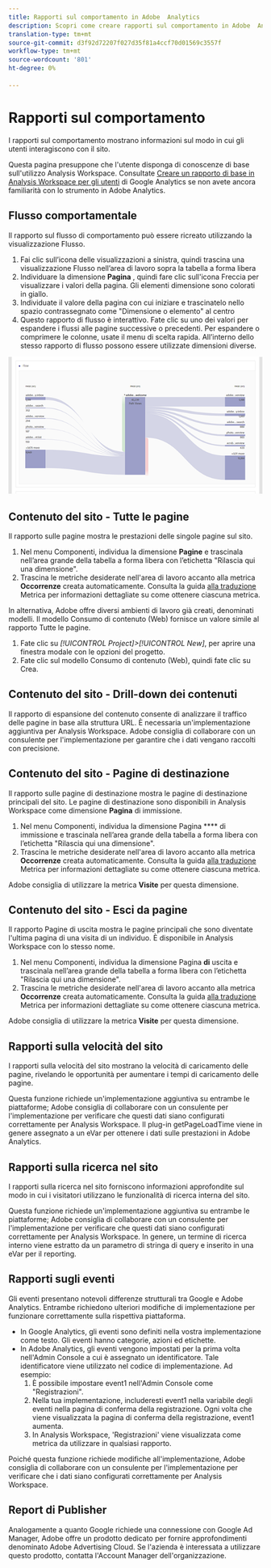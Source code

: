 ```yaml
---
title: Rapporti sul comportamento in Adobe  Analytics
description: Scopri come creare rapporti sul comportamento in Adobe  Analytics
translation-type: tm+mt
source-git-commit: d3f92d72207f027d35f81a4ccf70d01569c3557f
workflow-type: tm+mt
source-wordcount: '801'
ht-degree: 0%

---
```



# Rapporti sul comportamento

I rapporti sul comportamento mostrano informazioni sul modo in cui gli utenti interagiscono con il sito.

Questa pagina presuppone che l&#39;utente disponga di conoscenze di base sull&#39;utilizzo  Analysis Workspace. Consultate [Creare un rapporto di base in  Analysis Workspace per gli utenti](create-report.md) di Google  Analytics se non avete ancora familiarità con lo strumento in Adobe  Analytics.

## Flusso comportamentale

Il rapporto sul flusso di comportamento può essere ricreato utilizzando la visualizzazione Flusso.

1. Fai clic sull’icona delle visualizzazioni a sinistra, quindi trascina una visualizzazione Flusso nell’area di lavoro sopra la tabella a forma libera
2. Individuare la dimensione **Pagina** , quindi fare clic sull&#39;icona Freccia per visualizzare i valori della pagina. Gli elementi dimensione sono colorati in giallo.
3. Individuate il valore della pagina con cui iniziare e trascinatelo nello spazio contrassegnato come &quot;Dimensione o elemento&quot; al centro
4. Questo rapporto di flusso è interattivo. Fate clic su uno dei valori per espandere i flussi alle pagine successive o precedenti. Per espandere o comprimere le colonne, usate il menu di scelta rapida. All’interno dello stesso rapporto di flusso possono essere utilizzate dimensioni diverse.

![Report flusso](/help/technotes/ga-to-aa/assets/flow.png)

## Contenuto del sito - Tutte le pagine

Il rapporto sulle pagine mostra le prestazioni delle singole pagine sul sito.

1. Nel menu Componenti, individua la dimensione **Pagine** e trascinala nell’area grande della tabella a forma libera con l’etichetta &quot;Rilascia qui una dimensione&quot;.
2. Trascina le metriche desiderate nell&#39;area di lavoro accanto alla metrica **Occorrenze** creata automaticamente. Consulta la guida [alla traduzione](common-metrics.md) Metrica per informazioni dettagliate su come ottenere ciascuna metrica.

In alternativa, Adobe offre diversi ambienti di lavoro già creati, denominati modelli. Il modello Consumo di contenuto (Web) fornisce un valore simile al rapporto Tutte le pagine.

1. Fate clic su *[!UICONTROL Project]>[!UICONTROL New]*, per aprire una finestra modale con le opzioni del progetto.
2. Fate clic sul modello Consumo di contenuto (Web), quindi fate clic su Crea.

## Contenuto del sito - Drill-down dei contenuti

Il rapporto di espansione del contenuto consente di analizzare il traffico delle pagine in base alla struttura URL. È necessaria un&#39;implementazione aggiuntiva per  Analysis Workspace. Adobe consiglia di collaborare con un consulente per l&#39;implementazione per garantire che i dati vengano raccolti con precisione.

## Contenuto del sito - Pagine di destinazione

Il rapporto sulle pagine di destinazione mostra le pagine di destinazione principali del sito. Le pagine di destinazione sono disponibili in  Analysis Workspace come dimensione **Pagina** di immissione.

1. Nel menu Componenti, individua la dimensione Pagina **** di immissione e trascinala nell’area grande della tabella a forma libera con l’etichetta &quot;Rilascia qui una dimensione&quot;.
2. Trascina le metriche desiderate nell&#39;area di lavoro accanto alla metrica **Occorrenze** creata automaticamente. Consulta la guida [alla traduzione](common-metrics.md) Metrica per informazioni dettagliate su come ottenere ciascuna metrica.

Adobe consiglia di utilizzare la metrica **Visite** per questa dimensione.

## Contenuto del sito - Esci da pagine

Il rapporto Pagine di uscita mostra le pagine principali che sono diventate l&#39;ultima pagina di una visita di un individuo. È disponibile in  Analysis Workspace con lo stesso nome.

1. Nel menu Componenti, individua la dimensione Pagina **di** uscita e trascinala nell’area grande della tabella a forma libera con l’etichetta &quot;Rilascia qui una dimensione&quot;.
2. Trascina le metriche desiderate nell&#39;area di lavoro accanto alla metrica **Occorrenze** creata automaticamente. Consulta la guida [alla traduzione](common-metrics.md) Metrica per informazioni dettagliate su come ottenere ciascuna metrica.

Adobe consiglia di utilizzare la metrica **Visite** per questa dimensione.

## Rapporti sulla velocità del sito

I rapporti sulla velocità del sito mostrano la velocità di caricamento delle pagine, rivelando le opportunità per aumentare i tempi di caricamento delle pagine.

Questa funzione richiede un&#39;implementazione aggiuntiva su entrambe le piattaforme; Adobe consiglia di collaborare con un consulente per l&#39;implementazione per verificare che questi dati siano configurati correttamente per  Analysis Workspace. Il plug-in [](/help/implement/vars/plugins/getpageloadtime.md) getPageLoadTime viene in genere assegnato a un eVar per ottenere i dati sulle prestazioni in Adobe  Analytics.

## Rapporti sulla ricerca nel sito

I rapporti sulla ricerca nel sito forniscono informazioni approfondite sul modo in cui i visitatori utilizzano le funzionalità di ricerca interna del sito.

Questa funzione richiede un&#39;implementazione aggiuntiva su entrambe le piattaforme; Adobe consiglia di collaborare con un consulente per l&#39;implementazione per verificare che questi dati siano configurati correttamente per  Analysis Workspace. In genere, un termine di ricerca interno viene estratto da un parametro di stringa di query e inserito in una eVar per il reporting.

## Rapporti sugli eventi

Gli eventi presentano notevoli differenze strutturali tra Google e Adobe  Analytics. Entrambe richiedono ulteriori modifiche di implementazione per funzionare correttamente sulla rispettiva piattaforma.

* In Google  Analytics, gli eventi sono definiti nella vostra implementazione come testo. Gli eventi hanno categorie, azioni ed etichette.
* In Adobe  Analytics, gli eventi vengono impostati per la prima volta nell&#39;Admin Console  a cui è assegnato un identificatore. Tale identificatore viene utilizzato nel codice di implementazione. Ad esempio:
   1. È possibile impostare event1 nell&#39;Admin Console  come &quot;Registrazioni&quot;.
   2. Nella tua implementazione, includeresti event1 nella variabile degli eventi nella pagina di conferma della registrazione. Ogni volta che viene visualizzata la pagina di conferma della registrazione, event1 aumenta.
   3. In  Analysis Workspace, &#39;Registrazioni&#39; viene visualizzata come metrica da utilizzare in qualsiasi rapporto.

Poiché questa funzione richiede modifiche all&#39;implementazione, Adobe consiglia di collaborare con un consulente per l&#39;implementazione per verificare che i dati siano configurati correttamente per  Analysis Workspace.

## Report di Publisher

Analogamente a quanto Google richiede una connessione con Google Ad Manager, Adobe offre un prodotto dedicato per fornire approfondimenti denominato Adobe  Advertising Cloud. Se l&#39;azienda è interessata a utilizzare questo prodotto, contatta l&#39;Account Manager dell&#39;organizzazione.
